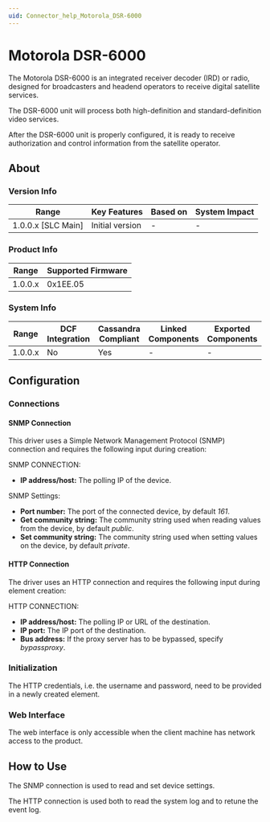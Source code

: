 ```yaml
---
uid: Connector_help_Motorola_DSR-6000
---
```


# Motorola DSR-6000

The Motorola DSR-6000 is an integrated receiver decoder (IRD) or radio, designed for broadcasters and headend operators to receive digital satellite services.

The DSR-6000 unit will process both high-definition and standard-definition video services.

After the DSR-6000 unit is properly configured, it is ready to receive authorization and control information from the satellite operator.

## About

### Version Info

| **Range**            | **Key Features** | **Based on** | **System Impact** |
|----------------------|------------------|--------------|-------------------|
| 1.0.0.x \[SLC Main\] | Initial version  | \-           | \-                |

### Product Info

| **Range** | **Supported Firmware** |
|-----------|------------------------|
| 1.0.0.x   | 0x1EE.05               |

### System Info

| **Range** | **DCF Integration** | **Cassandra Compliant** | **Linked Components** | **Exported Components** |
|-----------|---------------------|-------------------------|-----------------------|-------------------------|
| 1.0.0.x   | No                  | Yes                     | \-                    | \-                      |

## Configuration

### Connections

#### SNMP Connection

This driver uses a Simple Network Management Protocol (SNMP) connection and requires the following input during creation:

SNMP CONNECTION:

- **IP address/host:** The polling IP of the device.

SNMP Settings:

- **Port number:** The port of the connected device, by default *161*.
- **Get community string:** The community string used when reading values from the device, by default *public*.
- **Set community string:** The community string used when setting values on the device, by default *private*.

#### HTTP Connection

The driver uses an HTTP connection and requires the following input during element creation:

HTTP CONNECTION:

- **IP address/host:** The polling IP or URL of the destination.
- **IP port:** The IP port of the destination.
- **Bus address:** If the proxy server has to be bypassed, specify *bypassproxy*.

### Initialization

The HTTP credentials, i.e. the username and password, need to be provided in a newly created element.

### Web Interface

The web interface is only accessible when the client machine has network access to the product.

## How to Use

The SNMP connection is used to read and set device settings.

The HTTP connection is used both to read the system log and to retune the event log.
